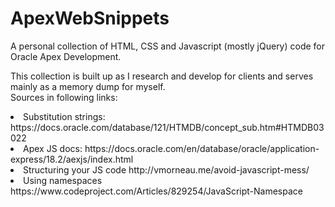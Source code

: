# ApexWebSnippets
<p>
  A personal collection of HTML, CSS and Javascript (mostly jQuery) code for Oracle Apex Development.
</p>
<p>
  This collection is built up as I research and develop for clients and serves mainly as a memory dump for myself. </br>
  Sources in following links:</br>
  <li> Substitution strings: https://docs.oracle.com/database/121/HTMDB/concept_sub.htm#HTMDB03022 </li>
  <li> Apex JS docs: https://docs.oracle.com/en/database/oracle/application-express/18.2/aexjs/index.html </li>
  <li> Structuring your JS code http://vmorneau.me/avoid-javascript-mess/</li>
  <li> Using namespaces https://www.codeproject.com/Articles/829254/JavaScript-Namespace</li>
</p>
